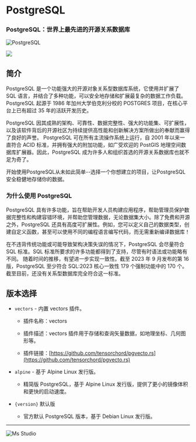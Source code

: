 # PostgreSQL

### PostgreSQL：世界上最先进的开源关系数据库

![PostgreSQL](https://file.lifebus.top/imgs/postgresql_logo.png)

![](https://img.shields.io/badge/%E6%96%B0%E7%96%86%E8%90%8C%E6%A3%AE%E8%BD%AF%E4%BB%B6%E5%BC%80%E5%8F%91%E5%B7%A5%E4%BD%9C%E5%AE%A4-%E6%8F%90%E4%BE%9B%E6%8A%80%E6%9C%AF%E6%94%AF%E6%8C%81-blue)

## 简介

PostgreSQL 是一个功能强大的开源对象关系型数据库系统，它使用并扩展了 SQL 语言，并结合了多种功能，可以安全地存储和扩展最复杂的数据工作负载。PostgreSQL
起源于 1986 年加州大学伯克利分校的 POSTGRES 项目，在核心平台上已有超过 35 年的活跃开发历史。

PostgreSQL 因其成熟的架构、可靠性、数据完整性、强大的功能集、可扩展性，以及该软件背后的开源社区为持续提供高性能和创新解决方案所做出的奉献而赢得了良好的声誉。
PostgreSQL 可在所有主流操作系统上运行，自 2001 年以来一直符合 ACID 标准，并拥有强大的附加功能，如广受欢迎的 PostGIS
地理空间数据库扩展器。因此，PostgreSQL 成为许多人和组织首选的开源关系数据库也就不足为奇了。

开始使用PostgreSQL从未如此简单--选择一个你想建立的项目，让PostgreSQL安全稳健地存储你的数据。

### 为什么使用 PostgreSQL

PostgreSQL 具有许多功能，旨在帮助开发人员构建应用程序，帮助管理员保护数据完整性和构建容错环境，并帮助您管理数据，无论数据集大小。除了免费和开源之外，PostgreSQL
还具有高度可扩展性。例如，您可以定义自己的数据类型，创建自定义函数，甚至可以使用不同的编程语言编写代码，而无需重新编译数据库！

在不违背传统功能或可能导致架构决策失误的情况下，PostgreSQL 会尽量符合 SQL 标准。SQL 标准所要求的许多功能都得到了支持，尽管有时语法或功能略有不同。
随着时间的推移，有望进一步实现一致性。截至 2023 年 9 月发布的第 16 版，PostgreSQL 至少符合 SQL:2023 核心一致性 179 个强制功能中的
170 个。
截至目前，还没有关系型数据库完全符合这一标准。

## 版本选择

- `vectors` - 内置 vectors 插件。

    + 插件名称：vectors

    + 插件描述：vectors 插件用于存储和查询矢量数据，如地理坐标、几何图形等。

    + 插件链接：[https://github.com/tensorchord/pgvecto.rs](https://github.com/tensorchord/pgvecto.rs)

- `alpine` - 基于 Alpine Linux 发行版。

    + 精简版 PostgreSQL，基于 Alpine Linux 发行版，提供了更小的镜像体积和更快的启动速度。

- `{version}` 默认版

    + 官方默认 PostgreSQL 版本，基于 Debian Linux 发行版。

---

![Ms Studio](https://file.lifebus.top/imgs/ms_blank_001.png)
